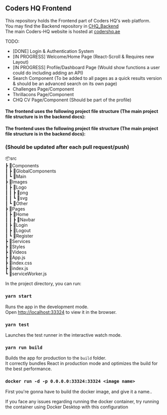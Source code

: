 ## Coders HQ Frontend

This repository holds the Frontend part of Coders HQ's web platform.  
You may find the Backend repository in [CHQ_Backend](https://github.com/Coders-HQ/CHQ_Backend)  
The main Coders-HQ website is hosted at [codershq.ae](https://codershq.ae)

TODO:

- [DONE] Login & Authentication System
- [IN PROGRESS] Welcome/Home Page (React-Scroll & Requires new Layout)
- [IN PROGRESS] Profile/Dashboard Page (Would show functions a user could do including adding an API)
- Search Component (To be added to all pages as a quick results version & should be an advanced search on its own page)
- Challenges Page/Component
- Thrillacons Page/Component
- CHQ CV Page/Component (Should be part of the profile)

#### The frontend uses the following project file structure (The main project file structure is in the backend docs):

#### The frontend uses the following project file structure (The main project file structure is in the backend docs):

### (Should be updated after each pull request/push)

📦src  
 ┣ 📂Components  
 ┃ ┣ 📂GlobalComponents  
 ┃ ┗ 📂Main  
 ┣ 📂Images  
 ┃ ┣ 📂Logo  
 ┃ ┃ ┣ 📂png  
 ┃ ┃ ┗ 📂svg  
 ┃ ┗ 📂Other  
 ┣ 📂Pages  
 ┃ ┣ 📂Home  
 ┃ ┃ ┣ 📂Navbar  
 ┃ ┣ 📂Login  
 ┃ ┣ 📂Logout  
 ┃ ┗ 📂Register  
 ┣ 📂Services  
 ┣ 📂Styles  
 ┣ 📂Videos  
 ┣ 📜App.js  
 ┣ 📜index.css  
 ┣ 📜index.js  
 ┗ 📜serviceWorker.js

In the project directory, you can run:

### `yarn start`

Runs the app in the development mode.<br />
Open [http://localhost:33324](http://localhost:33324) to view it in the browser.

### `yarn test`

Launches the test runner in the interactive watch mode.

### `yarn run build`

Builds the app for production to the `build` folder.<br />
It correctly bundles React in production mode and optimizes the build for the best performance.

### `docker run -d -p 0.0.0.0:33324:33324 <image name>`

First you're gonna have to build the docker image, and give it a name..

If you face any issues regarding running the docker container, try running the container using Docker Desktop with this configuration
